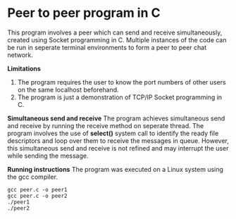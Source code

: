 # Peer to peer program in C
This program involves a peer which can send and receive simultaneously, created using Socket programming in C. Multiple instances of the code can be run in seperate terminal environments to form a peer to peer chat network.

**Limitations**
1. The program requires the user to know the port numbers of other users on the same localhost beforehand. 
2. The program is just a demonstration of TCP/IP Socket programming in C.

**Simultaneous send and receive**
The program achieves simultaneous send and receive by running the receive method on seperate thread. The program involves the use of **select()** system call to identify the ready file descriptors and loop over them to receive the messages in queue. However, this simultaneous send and receive is not refined and may interrupt the user while sending the message. 

**Running instructions**
The program was executed on a Linux system using the gcc compiler.

```
gcc peer.c -o peer1
gcc peer.c -o peer2
./peer1
./peer2
```

